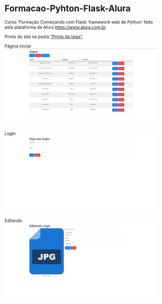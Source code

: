 # Formacao-Pyhton-Flask-Alura
 Curso 'Formação Começando com Flask: framework web de Python' feito pela plataforma da Alura <https://www.alura.com.br>

Prints do site na pasta ["Prints de telas"](https://github.com/paulo-emilio/Projetos/tree/main/Site%20Jogoteca%20-%20Flask/Prints%20de%20telas)

Página inicial
![Home](https://github.com/paulo-emilio/Projetos/blob/main/Site%20Jogoteca%20-%20Flask/Prints%20de%20telas/Home.jpeg)

Login
![Login](https://github.com/paulo-emilio/Projetos/blob/main/Site%20Jogoteca%20-%20Flask/Prints%20de%20telas/Login.jpeg)

Editando
![Edit](https://github.com/paulo-emilio/Projetos/blob/main/Site%20Jogoteca%20-%20Flask/Prints%20de%20telas/Edit.jpeg)

